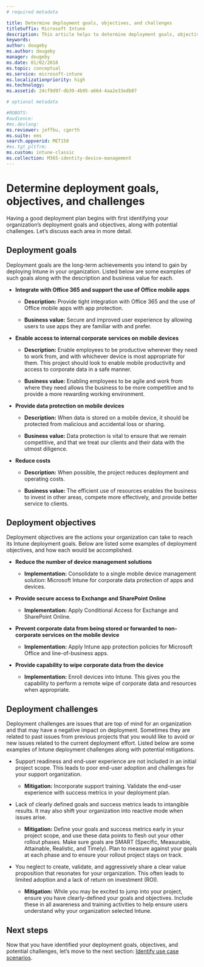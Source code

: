 ```yaml
---
# required metadata

title: Determine deployment goals, objectives, and challenges
titleSuffix: Microsoft Intune
description: This article helps to determine deployment goals, objectives, and challenges for an Microsoft Intune cloud-only implementation.
keywords:
author: dougeby
ms.author: dougeby
manager: dougeby
ms.date: 01/02/2018
ms.topic: conceptual
ms.service: microsoft-intune
ms.localizationpriority: high
ms.technology:
ms.assetid: 24cf9d97-db39-4b95-a664-4aa2e33edb87

# optional metadata

#ROBOTS:
#audience:
#ms.devlang:
ms.reviewer: jeffbu, cgerth
ms.suite: ems
search.appverid: MET150
#ms.tgt_pltfrm:
ms.custom: intune-classic
ms.collection: M365-identity-device-management
---
```


# Determine deployment goals, objectives, and challenges

Having a good deployment plan begins with first identifying your organization’s deployment goals and objectives, along with potential challenges. Let’s discuss each area in more detail.

## Deployment goals

Deployment goals are the long-term achievements you intend to gain by deploying Intune in your organization. Listed below are some examples of such goals along with the description and business value for each.

- **Integrate with Office 365 and support the use of Office mobile apps**

  - **Description:** Provide tight integration with Office 365 and the use of Office mobile apps with app protection.

  - **Business value:** Secure and improved user experience by allowing users to use apps they are familiar with and prefer.

- **Enable access to internal corporate services on mobile devices**

  - **Description:** Enable employees to be productive wherever they need to work from, and with whichever device is most appropriate for them. This project should look to enable mobile productivity and access to corporate data in a safe manner.

  - **Business value:** Enabling employees to be agile and work from where they need allows the business to be more competitive and to provide a more rewarding working environment.

- **Provide data protection on mobile devices**

  - **Description:** When data is stored on a mobile device, it should be protected from malicious and accidental loss or sharing.

  - **Business value:** Data protection is vital to ensure that we remain competitive, and that we treat our clients and their data with the utmost diligence.

- **Reduce costs**

  - **Description:** When possible, the project reduces deployment and operating costs.

  - **Business value:** The efficient use of resources enables the business to invest in other areas, compete more effectively, and provide better service to clients.

## Deployment objectives

Deployment objectives are the actions your organization can take to reach its Intune deployment goals. Below are listed some examples of deployment objectives, and how each would be accomplished.

- **Reduce the number of device management solutions**

  - **Implementation:** Consolidate to a single mobile device management solution: Microsoft Intune for corporate data protection of apps and devices.

- **Provide secure access to Exchange and SharePoint Online**

  - **Implementation:** Apply Conditional Access for Exchange and SharePoint Online.

- **Prevent corporate data from being stored or forwarded to non-corporate services on the mobile device**

  - **Implementation:** Apply Intune app protection policies for Microsoft Office and line-of-business apps.

- **Provide capability to wipe corporate data from the device**

  - **Implementation:** Enroll devices into Intune. This gives you the capability to perform a remote wipe of corporate data and resources when appropriate.

## Deployment challenges

Deployment challenges are issues that are top of mind for an organization and that may have a negative impact on deployment. Sometimes they are related to past issues from previous projects that you would like to avoid or new issues related to the current deployment effort. Listed below are some examples of Intune deployment challenges along with potential mitigations.

- Support readiness and end-user experience are not included in an initial project scope. This leads to poor end-user adoption and challenges for your support organization.

  - **Mitigation:** Incorporate support training. Validate the end-user experience with success metrics in your deployment plan.

- Lack of clearly defined goals and success metrics leads to intangible results. It may also shift your organization into reactive mode when issues arise.

  - **Mitigation:** Define your goals and success metrics early in your project scope, and use these data points to flesh out your other rollout phases. Make sure goals are SMART (Specific, Measurable, Attainable, Realistic, and Timely). Plan to measure against your goals at each phase and to ensure your rollout project stays on track.

- You neglect to create, validate, and aggressively share a clear value proposition that resonates for your organization. This often leads to limited adoption and a lack of return on investment (ROI).

  - **Mitigation:** While you may be excited to jump into your project, ensure you have clearly-defined your goals and objectives. Include these in all awareness and training activities to help ensure users understand why your organization selected Intune.

## Next steps

Now that you have identified your deployment goals, objectives, and potential challenges, let’s move to the next section: [Identify use case scenarios](planning-guide-scenarios.md).
